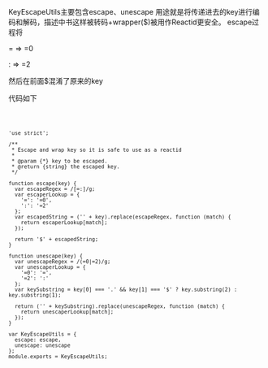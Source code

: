 KeyEscapeUtils主要包含escape、unescape 用途就是将传递进去的key进行编码和解码，描述中书这样被转码+wrapper($)被用作Reactid更安全。
escape过程将

= => =0

: => =2

然后在前面$混淆了原来的key

代码如下

<code>

    'use strict';

    /**
     * Escape and wrap key so it is safe to use as a reactid
     *
     * @param {*} key to be escaped.
     * @return {string} the escaped key.
     */

    function escape(key) {
      var escapeRegex = /[=:]/g;
      var escaperLookup = {
        '=': '=0',
        ':': '=2'
      };
      var escapedString = ('' + key).replace(escapeRegex, function (match) {
        return escaperLookup[match];
      });

      return '$' + escapedString;
    }

    function unescape(key) {
      var unescapeRegex = /(=0|=2)/g;
      var unescaperLookup = {
        '=0': '=',
        '=2': ':'
      };
      var keySubstring = key[0] === '.' && key[1] === '$' ? key.substring(2) : key.substring(1);

      return ('' + keySubstring).replace(unescapeRegex, function (match) {
        return unescaperLookup[match];
      });
    }

    var KeyEscapeUtils = {
      escape: escape,
      unescape: unescape
    };
    module.exports = KeyEscapeUtils;

</code>